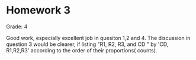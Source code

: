 # Homework 3

Grade: 4


Good work, especially excellent job in quesiton 1,2 and 4. The discussion in question 3 would be clearer, if listing "R1, R2, R3, and CD " by 'CD, R1,R2,R3' according to the order of their proportions( counts). 
